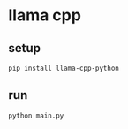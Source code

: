 # llama cpp

## setup

```shell
pip install llama-cpp-python
```

## run

```shell
python main.py
```
